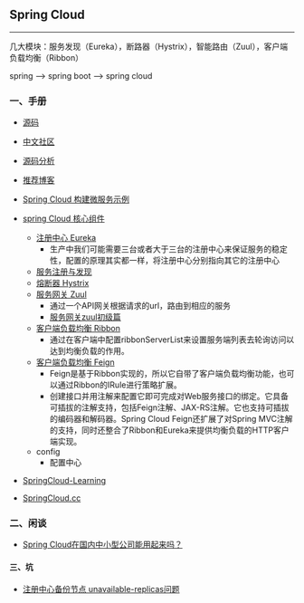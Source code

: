 ## Spring Cloud

---

几大模块：服务发现（Eureka），断路器（Hystrix），智能路由（Zuul），客户端负载均衡（Ribbon）

spring --> spring boot --> spring cloud

### 一、手册

* [源码](https://github.com/spring-cloud/spring-cloud-netflix)
* [中文社区](http://bbs.springcloud.com.cn/)
* [源码分析](http://www.jianshu.com/u/6a622d516e32)
* [推荐博客](http://www.ityouknow.com/springcloud/2016/12/30/springcloud-collect.html)
* [Spring Cloud 构建微服务示例](https://github.com/aalansehaiyang/spring-cloud-example)
* [spring Cloud 核心组件](https://github.com/ityouknow/spring-cloud-examples)

	* [注册中心 Eureka](http://www.ityouknow.com/springcloud/2017/05/10/springcloud-eureka.html)
		* 生产中我们可能需要三台或者大于三台的注册中心来保证服务的稳定性，配置的原理其实都一样，将注册中心分别指向其它的注册中心
	* [服务注册与发现](http://blog.didispace.com/springcloud6/)
	* [熔断器 Hystrix](http://www.ityouknow.com/springcloud/2017/05/16/springcloud-hystrix.html)
	* [服务网关 Zuul](https://mp.weixin.qq.com/s/5PQ9iyPfYCEcJ5W7q0T2oQ)
		* 通过一个API网关根据请求的url，路由到相应的服务
		* [服务网关zuul初级篇](http://www.ityouknow.com/springcloud/2017/06/01/gateway-service-zuul.html)
	* [客户端负载均衡 Ribbon](http://blog.didispace.com/spring-cloud-starter-dalston-2-2/)
		* 通过在客户端中配置ribbonServerList来设置服务端列表去轮询访问以达到均衡负载的作用。
	* [客户端负载均衡 Feign](http://blog.didispace.com/spring-cloud-starter-dalston-2-3/)	
		* Feign是基于Ribbon实现的，所以它自带了客户端负载均衡功能，也可以通过Ribbon的IRule进行策略扩展。
		* 创建接口并用注解来配置它即可完成对Web服务接口的绑定。它具备可插拔的注解支持，包括Feign注解、JAX-RS注解。它也支持可插拔的编码器和解码器。Spring Cloud Feign还扩展了对Spring MVC注解的支持，同时还整合了Ribbon和Eureka来提供均衡负载的HTTP客户端实现。
	* config
		* 配置中心	
* [SpringCloud-Learning](https://github.com/dyc87112/SpringCloud-Learning)
* [SpringCloud.cc](https://springcloud.cc/spring-cloud-dalston.html)	

### 二、闲谈

* [Spring Cloud在国内中小型公司能用起来吗？](https://mp.weixin.qq.com/s/vnWXpH5pv-FAzLZfbgTGvg)

#### 三、坑

* [注册中心备份节点 unavailable-replicas问题](http://www.ccblog.cn/95.htm)